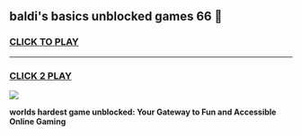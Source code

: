 
## baldi's basics unblocked games 66 👋
<h3>
<a href="https://premium.freeplayer.one?title=baldi's_basics_unblocked_games_66&ref=13F">CLICK TO PLAY</a></h3>
<hr>

<h3>
<a href="https://premium.freeplayer.one?title=baldi's_basics_unblocked_games_66&ref=13F">CLICK 2 PLAY</a>
  
</h3>

<a href="https://premium.freeplayer.one?title=baldi's_basics_unblocked_games_66&ref=12F/"><img src="https://clearcache.store/games.png"></a>


**worlds hardest game unblocked: Your Gateway to Fun and Accessible Online Gaming**
